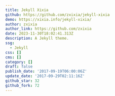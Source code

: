 ```yaml
---
title: Jekyll Xixia
github: https://github.com/zxixia/jekyll-xixia
demo: https://xixia.info/jekyll-xixia/
author: zxixia
author_link: https://github.com/zxixia
date: 2023-11-30T18:02:41.313Z
description: A Jekyll theme.
ssg:
  - Jekyll
css: []
cms: []
category: []
draft: false
publish_date: '2017-09-19T06:00:06Z'
update_date: '2017-09-29T02:11:16Z'
github_star: 32
github_fork: 72
---
```

